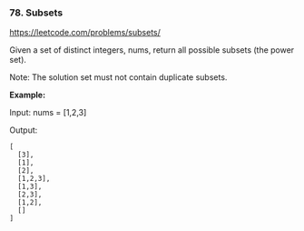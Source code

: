 ### 78. Subsets

https://leetcode.com/problems/subsets/


Given a set of distinct integers, nums, return all possible subsets (the power set).

Note: The solution set must not contain duplicate subsets.

**Example:**

Input: nums = [1,2,3]

Output:

    [
      [3],
      [1],
      [2],
      [1,2,3],
      [1,3],
      [2,3],
      [1,2],
      []
    ]